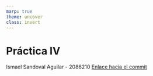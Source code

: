 ```yaml
---
marp: true
theme: uncover
class: invert
---
```


# Práctica IV

Ismael Sandoval Aguilar - 2086210
[Enlace hacia el commit](https://github.com/bgr8594/Laboratorio-032-2023/commit/4ca4e101ce47117a2bd66a8c98ef90c3b95d980a)